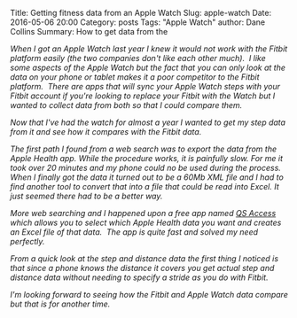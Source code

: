 Title: Getting fitness data from an Apple Watch</i>
Slug: apple-watch
Date: 2016-05-06 20:00
Category: posts
Tags: "Apple Watch"
author: Dane Collins
Summary: How to get data from the <i class="fab fa-apple"></i> <i class="fal fa-watch">

When I got an Apple Watch last year I knew it would not work with the Fitbit platform easily (the two companies don't like each other much).  I like some aspects of the Apple Watch but the fact that you can only look at the data on your phone or tablet makes it a poor competitor to the Fitbit platform.  There are apps that will sync your Apple Watch steps with your Fitbit account if you're looking to replace your Fitbit with the Watch but I wanted to collect data from both so that I could compare them.

Now that I've had the watch for almost a year I wanted to get my step data from it and see how it compares with the Fitbit data.

The first path I found from a web search was to export the data from the Apple Health app. While the procedure works, it is painfully slow. For me it took over 20 minutes and my phone could no be used during the process. When I finally got the data it turned out to be a 60Mb XML file and I had to find another tool to convert that into a file that could be read into Excel. It just seemed there had to be a better way.

More web searching and I happened upon a free app named [QS Access](https://itunes.apple.com/us/app/qs-access/id920297614?mt=8) which allows you to select which Apple Health data you want and creates an Excel file of that data.  The app is quite fast and solved my need perfectly.

From a quick look at the step and distance data the first thing I noticed is that since a phone knows the distance it covers you get actual step and distance data without needing to specify a stride as you do with Fitbit.

I'm looking forward to seeing how the Fitbit and Apple Watch data compare but that is for another time.
